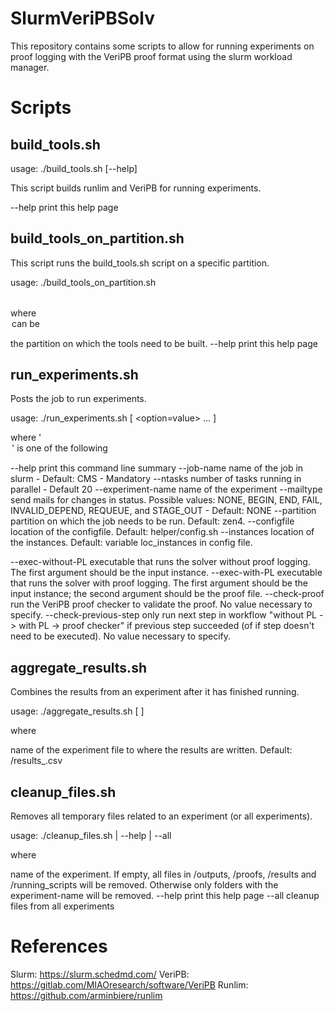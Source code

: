 # SlurmVeriPBSolv

This repository contains some scripts to allow for running experiments on proof logging with the VeriPB proof format using the slurm workload manager.

# Scripts

## build_tools.sh

usage: ./build_tools.sh [--help]

This script builds runlim and VeriPB for running experiments.

--help              print this help page

## build_tools_on_partition.sh

This script runs the build_tools.sh script on a specific partition.

usage: ./build_tools_on_partition.sh <option>

where <option> can be 

<partition>	        the partition on which the tools need to be built.
--help              print this help page

## run_experiments.sh

Posts the job to run experiments. 

usage: ./run_experiments.sh [ <option=value> ... ]

where '<option>' is one of the following

--help                  print this command line summary
--job-name              name of the job in slurm - Default: CMS - Mandatory
--ntasks                number of tasks running in parallel - Default 20
--experiment-name       name of the experiment 
--mailtype              send mails for changes in status. Possible values: NONE, BEGIN, END, FAIL, INVALID_DEPEND, REQUEUE, and STAGE_OUT - Default: NONE
--partition             partition on which the job needs to be run. Default: zen4.
--configfile            location of the configfile. Default: helper/config.sh
--instances             location of the instances. Default: variable loc_instances in config file.

--exec-without-PL       executable that runs the solver without proof logging. The first argument should be the input instance.
--exec-with-PL          executable that runs the solver with proof logging. The first argument should be the input instance; the second argument should be the proof file.
--check-proof           run the VeriPB proof checker to validate the proof. No value necessary to specify.
--check-previous-step   only run next step in workflow "without PL -> with PL -> proof checker" if previous step succeeded (of if step doesn't need to be executed). No value necessary to specify.

## aggregate_results.sh

Combines the results from an experiment after it has finished running.

usage: ./aggregate_results.sh <experiment-name> [ <outfile> ] 

where 

<experiment-name>	name of the experiment
<outfile>			file to where the results are written. Default: /results_<experiment-name>.csv

## cleanup_files.sh

Removes all temporary files related to an experiment (or all experiments).

usage: ./cleanup_files.sh <experiment-name> | --help | --all

where 

<experiment-name>	name of the experiment. If empty, all files in /outputs, /proofs, /results and /running_scripts will be removed. Otherwise only folders with the experiment-name will be removed.
--help              print this help page
--all               cleanup files from all experiments

# References

Slurm: https://slurm.schedmd.com/ 
VeriPB: https://gitlab.com/MIAOresearch/software/VeriPB 
Runlim: https://github.com/arminbiere/runlim


